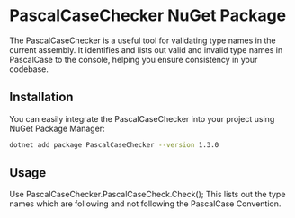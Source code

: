 # PascalCaseChecker NuGet Package

The PascalCaseChecker is a useful tool for validating type names in the current assembly. It identifies and lists out valid and invalid type names in PascalCase to the console, helping you ensure consistency in your codebase.

## Installation

You can easily integrate the PascalCaseChecker into your project using NuGet Package Manager:

```bash
dotnet add package PascalCaseChecker --version 1.3.0
```

## Usage

Use  PascalCaseChecker.PascalCaseCheck.Check();
This lists out the type names which are following and not following the PascalCase Convention.
